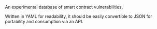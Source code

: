 An experimental database of smart contract vulnerabilities.

Written in YAML for readability, it should be easily convertible to JSON for portability and consumption via an API. 